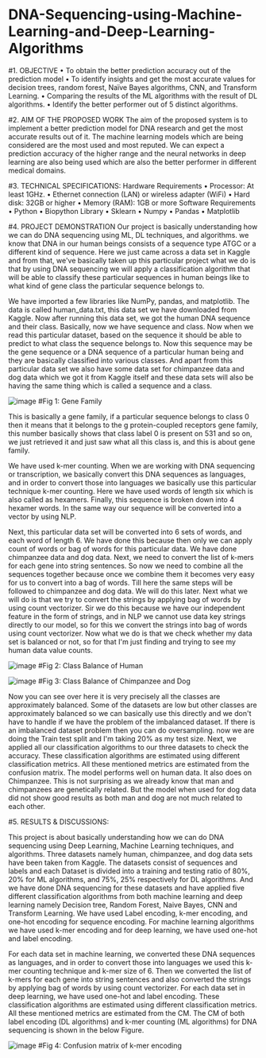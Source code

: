 # DNA-Sequencing-using-Machine-Learning-and-Deep-Learning-Algorithms

#1. OBJECTIVE
    • To obtain the better prediction accuracy out of the prediction model
    • To identify insights and get the most accurate values for decision trees, random forest, 
      Naïve Bayes algorithms, CNN, and Transform Learning.
    • Comparing the results of the ML algorithms with the result of DL algorithms.
    • Identify the better performer out of 5 distinct algorithms.
    
#2. AIM OF THE PROPOSED WORK
      The aim of the proposed system is to implement a better prediction model for DNA research
      and get the most accurate results out of it. The machine learning models which are being 
      considered are the most used and most reputed. We can expect a prediction accuracy of the 
      higher range and the neural networks in deep learning are also being used which are also the 
      better performer in different medical domains. 
      
#3. TECHNICAL SPECIFICATIONS:
      Hardware Requirements 
        • Processor: At least 1GHz. 
        • Ethernet connection (LAN) or wireless adapter (WiFi)
        • Hard disk: 32GB or higher
        • Memory (RAM): 1GB or more
      Software Requirements
        • Python 
        • Biopython Library 
        • Sklearn 
        • Numpy 
        • Pandas 
        • Matplotlib
        
 #4. PROJECT DEMONSTRATION
Our project is basically understanding how we can do DNA sequencing using ML, DL techniques, and algorithms. we know that DNA in our human beings consists of a sequence type ATGC or a different kind of sequence.  Here we just came across a data set in Kaggle and from that, we've basically taken up this particular project what we do is that by using DNA sequencing we will apply a classification algorithm that will be able to classify these particular sequences in human beings like to what kind of gene class the particular sequence belongs to.

We have imported a few libraries like NumPy, pandas, and matplotlib. The data is called human_data.txt, this data set we have downloaded from Kaggle. Now after running this data set, we got the human DNA sequence and their class. Basically, now we have sequence and class. Now when we read this particular dataset, based on the sequence it should be able to predict to what class the sequence belongs to. Now this sequence may be the gene sequence or a DNA sequence of a particular human being and they are basically classified into various classes. And apart from this particular data set we also have some data set for chimpanzee data and dog data which we got it from Kaggle itself and these data sets will also be having the same thing which is called a sequence and a class.

 ![image](https://user-images.githubusercontent.com/99421940/204093088-31a0a484-0f8c-4331-bf10-54c43f4a8f18.png)
#Fig 1: Gene Family

This is basically a gene family, if a particular sequence belongs to class 0 then it means that it belongs to the g protein-coupled receptors gene family, this number basically shows that class label 0 is present on 531 and so on, we just retrieved it and just saw what all this class is, and this is about gene family. 

We have used k-mer counting. When we are working with DNA sequencing or transcription, we basically convert this DNA sequences as languages, and in order to convert those into languages we basically use this particular technique k-mer counting. Here we have used words of length six which is also called as hexamers. Finally, this sequence is broken down into 4 hexamer words. In the same way our sequence will be converted into a vector by using NLP. 

Next, this particular data set will be converted into 6 sets of words, and each word of length 6. We have done this because then only we can apply count of words or bag of words for this particular data. We have done chimpanzee data and dog data. Next, we need to convert the list of k-mers for each gene into string sentences. So now we need to combine all the sequences together because once we combine them it becomes very easy for us to convert into a bag of words. Till here the same steps will be followed to chimpanzee and dog data. We will do this later. Next what we will do is that we try to convert the strings by applying bag of words by using count vectorizer. Sir we do this because we have our independent feature in the form of strings, and in NLP we cannot use data key strings directly to our model, so for this we convert the strings into bag of words using count vectorizer. Now what we do is that we check whether my data set is balanced or not, so for that I'm just finding and trying to see my human data value counts. 

![image](https://user-images.githubusercontent.com/99421940/204093143-eae5cff2-b84a-44f1-91da-566b6adfc338.png)
#Fig 2: Class Balance of Human
 
![image](https://user-images.githubusercontent.com/99421940/204093160-61ec876c-ca32-4964-8863-d14bb5e86e5d.png)
#Fig 3: Class Balance of Chimpanzee and Dog

Now you can see over here it is very precisely all the classes are approximately balanced. Some of the datasets are low but other classes are approximately balanced so we can basically use this directly and we don't have to handle if we have the problem of the imbalanced dataset. If there is an imbalanced dataset problem then you can do oversampling. now we are doing the Train test split and I'm taking 20% as my test size. Next, we applied all our classification algorithms to our three datasets to check the accuracy. These classification algorithms are estimated using different classification metrics. All these mentioned metrics are estimated from the confusion matrix. The model performs well on human data. It also does on Chimpanzee. This is not surprising as we already know that man and chimpanzees are genetically related. But the model when used for dog data did not show good results as both man and dog are not much related to each other.

#5. RESULTS & DISCUSSIONS: 

This project is about basically understanding how we can do DNA sequencing using Deep Learning, Machine Learning techniques, and algorithms. Three datasets namely human, chimpanzee, and dog data sets have been taken from Kaggle. The datasets consist of sequences and labels and each Dataset is divided into a training and testing ratio of 80%, 20% for ML algorithms, and 75%, 25% respectively for DL algorithms. And we have done DNA sequencing for these datasets and have applied five different classification algorithms from both machine learning and deep learning namely Decision tree, Random Forest, Naive Bayes, CNN and Transform Learning. We have used Label encoding, k-mer encoding, and one-hot encoding for sequence encoding. For machine learning algorithms we have used k-mer encoding and for deep learning, we have used one-hot and label encoding.

For each data set in machine learning, we converted these DNA sequences as languages, and in order to convert those into languages we used this k-mer counting technique and k-mer size of 6. Then we converted the list of k-mers for each gene into string sentences and also converted the strings by applying bag of words by using count vectorizer. For each data set in deep learning, we have used one-hot and label encoding. These classification algorithms are estimated using different classification metrics. All these mentioned metrics are estimated from the CM. The CM of both label encoding (DL algorithms) and k-mer counting (ML algorithms) for DNA sequencing is shown in the below Figure.  

![image](https://user-images.githubusercontent.com/99421940/204093323-8a74546a-b9de-4d38-880f-fe6c93716dbd.png)
#Fig 4: Confusion matrix of k-mer encoding






